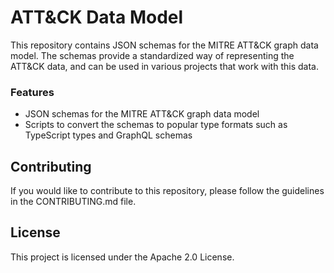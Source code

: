 # ATT&CK Data Model

This repository contains JSON schemas for the MITRE ATT&CK graph data model.
The schemas provide a standardized way of representing the ATT&CK data, and can be used in various projects that work with this data.

### Features

- JSON schemas for the MITRE ATT&CK graph data model
- Scripts to convert the schemas to popular type formats such as TypeScript types and GraphQL schemas

## Contributing

If you would like to contribute to this repository, please follow the guidelines in the CONTRIBUTING.md file.

## License

This project is licensed under the Apache 2.0 License.
